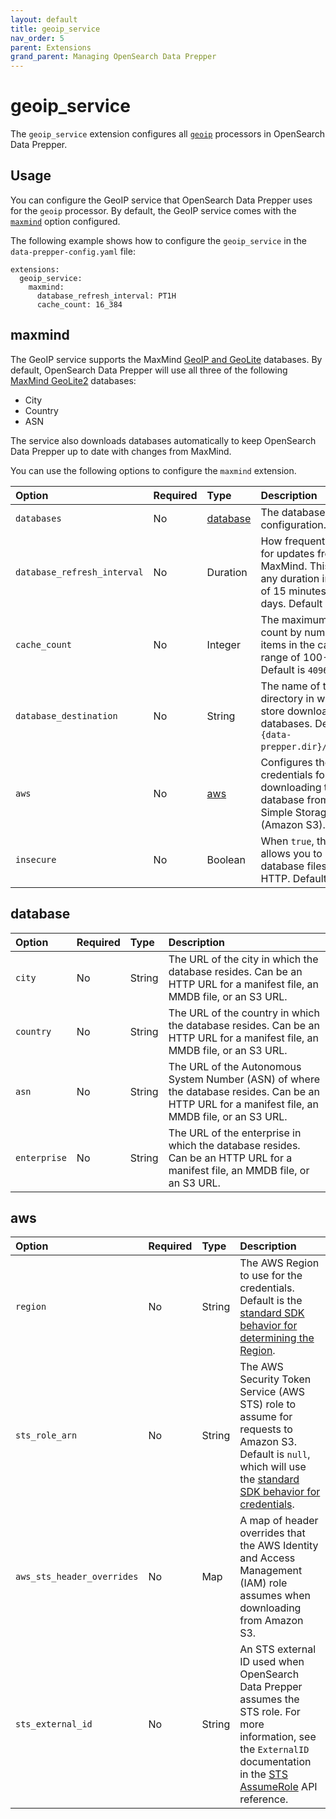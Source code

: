 ```yaml
---
layout: default
title: geoip_service
nav_order: 5
parent: Extensions
grand_parent: Managing OpenSearch Data Prepper
---
```


# geoip_service

The `geoip_service` extension configures all [`geoip`]({{site.url}}{{site.baseurl}}/data-prepper/pipelines/configuration/processors/geoip) processors in OpenSearch Data Prepper.

## Usage

You can configure the GeoIP service that OpenSearch Data Prepper uses for the `geoip` processor.
By default, the GeoIP service comes with the [`maxmind`](#maxmind) option configured.

The following example shows how to configure the `geoip_service` in the `data-prepper-config.yaml` file:

```
extensions:
  geoip_service:
    maxmind:
      database_refresh_interval: PT1H
      cache_count: 16_384
```

## maxmind

The GeoIP service supports the MaxMind [GeoIP and GeoLite](https://dev.maxmind.com/geoip) databases.
By default, OpenSearch Data Prepper will use all three of the following [MaxMind GeoLite2](https://dev.maxmind.com/geoip/geolite2-free-geolocation-data) databases:

* City
* Country
* ASN

The service also downloads databases automatically to keep OpenSearch Data Prepper up to date with changes from MaxMind.

You can use the following options to configure the `maxmind` extension.

Option | Required | Type | Description
:--- | :--- | :--- | :---
`databases` | No | [database](#database) | The database configuration.
`database_refresh_interval` | No | Duration | How frequently to check for updates from MaxMind. This can be any duration in the range of 15 minutes to 30 days. Default is `PT7D`.
`cache_count` | No | Integer | The maximum cache count by number of items in the cache, with a range of 100--100,000. Default is `4096`.
`database_destination` | No | String | The name of the directory in which to store downloaded databases. Default is `{data-prepper.dir}/data/geoip`.
`aws` | No | [aws](#aws) | Configures the AWS credentials for downloading the database from Amazon Simple Storage Service (Amazon S3).
`insecure` | No | Boolean | When `true`, this options allows you to download database files over HTTP. Default is `false`.

## database

Option | Required | Type | Description
:--- | :--- | :--- | :---
`city` | No | String | The URL of the city in which the database resides. Can be an HTTP URL for a manifest file, an MMDB file, or an S3 URL.
`country` | No | String | The URL of the country in which the database resides. Can be an HTTP URL for a manifest file, an MMDB file, or an S3 URL.
`asn` | No | String | The URL of the Autonomous System Number (ASN) of where the database resides. Can be an HTTP URL for a manifest file, an MMDB file, or an S3 URL.
`enterprise` | No | String | The URL of the enterprise in which the database resides. Can be an HTTP URL for a manifest file, an MMDB file, or an S3 URL.


## aws

Option | Required | Type | Description
:--- | :--- | :--- | :---
`region` | No | String | The AWS Region to use for the credentials. Default is the [standard SDK behavior for determining the Region](https://docs.aws.amazon.com/sdk-for-java/latest/developer-guide/region-selection.html).
`sts_role_arn` | No | String | The AWS Security Token Service (AWS STS) role to assume for requests to Amazon S3. Default is `null`, which will use the [standard SDK behavior for credentials](https://docs.aws.amazon.com/sdk-for-java/latest/developer-guide/credentials.html).
`aws_sts_header_overrides` | No | Map | A map of header overrides that the AWS Identity and Access Management (IAM) role assumes when downloading from Amazon S3.
`sts_external_id` | No | String | An STS external ID used when OpenSearch Data Prepper assumes the STS role. For more information, see the `ExternalID` documentation in the [STS AssumeRole](https://docs.aws.amazon.com/STS/latest/APIReference/API_AssumeRole.html) API reference.
